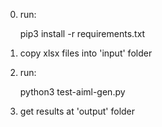 0. run:

    pip3 install -r requirements.txt

1. copy xlsx files into 'input' folder


2. run:

    python3 test-aiml-gen.py


3. get results at 'output' folder
